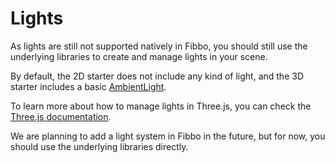 # Lights

As lights are still not supported natively in Fibbo, you should still use the underlying libraries to create and manage lights in your scene.

By default, the 2D starter does not include any kind of light, and the 3D starter includes a basic [AmbientLight](https://threejs.org/docs/#api/en/lights/AmbientLight).

To learn more about how to manage lights in Three.js, you can check the [Three.js documentation](https://threejs.org/manual/#en/lights).

We are planning to add a light system in Fibbo in the future, but for now, you should use the underlying libraries directly.
